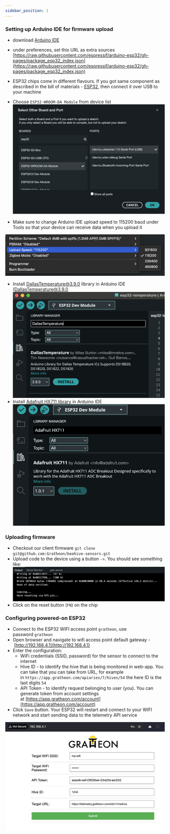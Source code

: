 ```yaml
---
sidebar_position: 1
---
```


### Setting up Arduino IDE for firmware upload
- download [Arduino IDE](https://www.arduino.cc/en/software)
- under preferences, set this URL as extra sources [https://raw.githubusercontent.com/espressif/arduino-esp32/gh-pages/package_esp32_index.json](https://raw.githubusercontent.com/espressif/arduino-esp32/gh-pages/package_esp32_index.json)
- ESP32 chips come in different flavours. If you got same component as described in the bill of materials - [ESP32](components/ESP32.md), then connect it over USB to your machine
- Choose `ESP32-WROOM-DA Module` from device list
![](img/Screenshot%202024-11-11%20at%2001.33.06.png)

- Make sure to change Arduino IDE upload speed to 115200 baud under Tools so that your device can receive data when you upload it

![](img/Screenshot%202024-07-22%20at%2003.42.43.png)

- Install [DallasTemperature@3.9.0](https://github.com/milesburton/Arduino-Temperature-Control-Library) library in Arduino IDE (DallasTemperature@3.9.0
![](img/Screenshot%202024-11-10%20at%2015.19.14.png)
- Install [Adafruit HX711 library](https://github.com/adafruit/Adafruit_HX711) in Arduino IDE
![](img/Screenshot%202024-11-10%20at%2015.19.48.png)


### Uploading firmware
- Checkout our client firmware `git clone git@github.com:Gratheon/beehive-sensors.git`
- Upload code to the device using a button `->`. You should see something like:
  ![](img/Screenshot%202024-11-11%20at%2001.37.37.png)
- Click on the reset button (`FN`) on the chip

### Configuring powered-on ESP32
- Connect to the ESP32 WIFI access point `gratheon`, use password `gratheon`
- Open browser and navigate to wifi access point default gateway - [http://192.168.4.1](http://192.168.4.1)
- Enter the configuration:
	- WiFi credentials (SSID, password) for the sensor to connect to the internet
	- Hive ID - to identify the hive that is being monitored in web-app. You can take that you can take from URL, for example in `https://app.gratheon.com/apiaries/7/hives/54` the here ID is the last digits `54`
	- API Token - to identify request belonging to user (you). You can generate token from account settings at [https://app.gratheon.com/account](https://app.gratheon.com/account)
- Click `Save` button. Your ESP32 will restart and connect to your WIFI network and start sending data to the telemetry API service


![](img/iot-server.png)
